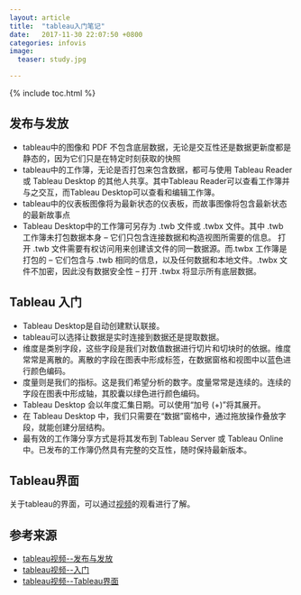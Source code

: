 ```yaml
---
layout: article
title:  "tableau入门笔记"
date:   2017-11-30 22:07:50 +0800
categories: infovis
image:
  teaser: study.jpg

---
```


{% include toc.html %}

## 发布与发放
* tableau中的图像和 PDF 不包含底层数据，无论是交互性还是数据更新度都是静态的，因为它们只是在特定时刻获取的快照
* tableau中的工作簿，无论是否打包来包含数据，都可与使用 Tableau Reader 或 Tableau Desktop 的其他人共享。其中Tableau Reader可以查看工作簿并与之交互，而Tableau Desktop可以查看和编辑工作簿。
* tableau中的仪表板图像将为最新状态的仪表板，而故事图像将包含最新状态的最新故事点
* Tableau Desktop中的工作簿可另存为 .twb 文件或 .twbx 文件。其中 .twb 工作簿未打包数据本身 – 它们只包含连接数据和构造视图所需要的信息。 打开 .twb 文件需要有权访问用来创建该文件的同一数据源。而.twbx 工作簿是打包的 – 它们包含与 .twb 相同的信息，以及任何数据和本地文件。.twbx 文件不加密，因此没有数据安全性 – 打开 .twbx 将显示所有底层数据。

## Tableau 入门
* Tableau Desktop是自动创建默认联接。
* tableau可以选择让数据是实时连接到数据还是提取数据。
* 维度是类别字段，这些字段是我们对数值数据进行切片和切块时的依据。维度常常是离散的。离散的字段在图表中形成标签，在数据窗格和视图中以蓝色进行颜色编码。
* 度量则是我们的指标。这是我们希望分析的数字。度量常常是连续的。连续的字段在图表中形成轴，其胶囊以绿色进行颜色编码。
* Tableau Desktop 会以年度汇集日期。可以使用“加号 (+)”将其展开。
* 在 Tableau Desktop 中，我们只需要在“数据”窗格中，通过拖放操作叠放字段，就能创建分层结构。
* 最有效的工作簿分享方式是将其发布到 Tableau Server 或 Tableau Online 中。已发布的工作簿仍然具有完整的交互性，随时保持最新版本。 

## Tableau界面
关于tableau的界面，可以通过[视频](https://www.tableau.com/zh-cn/learn/tutorials/on-demand/tableau-interface?product=&version=10.0&topic=getting_started)的观看进行了解。


## 参考来源
* [tableau视频--发布与发放](https://www.tableau.com/zh-cn/learn/tutorials/on-demand/distributing-and-publishing?product=&version=10.0&topic=getting_started)
* [tableau视频--入门](https://www.tableau.com/zh-cn/learn/tutorials/on-demand/getting-started?product=&version=10.0&topic=getting_started)
* [tableau视频--Tableau界面](https://www.tableau.com/zh-cn/learn/tutorials/on-demand/tableau-interface?product=&version=10.0&topic=getting_started)